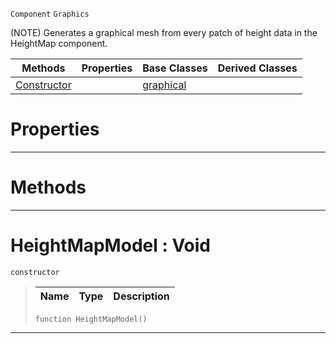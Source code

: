  `Component` `Graphics`



(NOTE) Generates a graphical mesh from every patch of height data in the HeightMap component.

|Methods|Properties|Base Classes|Derived Classes|
|---|---|---|---|
|[ Constructor](https://plasmaengine.github.io/PlasmaDocs/Plasma1/C++/code_reference/class_reference/heightmapmodel.md#heightmapmodel-void)| |[graphical](https://plasmaengine.github.io/PlasmaDocs/Plasma1/C++/code_reference/class_reference/graphical.md)| |


 #  Properties


---  
 #  Methods


---  
 #  HeightMapModel : Void

 `constructor`

> 
> |Name|Type|Description|
> |---|---|---|
> ``` lang=cpp, name=Lightning
> function HeightMapModel()
> ``` 


---  
 

 